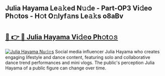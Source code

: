 ## Julia Hayama Le𝚊𝚔ed N𝚞𝚍e - Part-OP3 Vi𝚍eo Ph𝚘tos - H𝚘t O𝚗lyf𝚊ns Le𝚊𝚔s o8aBv

# <h2><a href="http://hf1k2f5.feru.top/?c=Julia+Hayama">🔗 👉 🔴 Julia Hayama Vi𝚍𝚎o Ph𝚘t𝚘𝚜</a></h2>

[![Julia Hayama Nu𝚍𝚎s](https://i.imgur.com/0TWrTi3.gif)](http://hf1k2f5.feru.top/?c=Julia+Hayama)
Social media influencer Julia Hayama who creates engaging lifestyle and dance content, featuring solo and collaborative dance trend performances and mini vlogs. The public's perception Julia Hayama of a public figure can change over time. 

